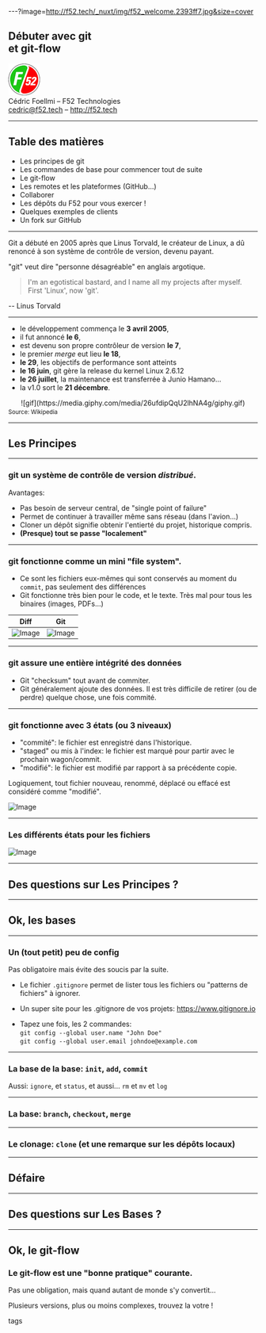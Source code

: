 ---?image=http://f52.tech/_nuxt/img/f52_welcome.2393ff7.jpg&size=cover

<span class="menu-title" style="display: none;">Débuter avec Git et Git-flow</span>

## Débuter avec git<br/>et git-flow

![Image](./assets/img/logo-sm.png)<br/>
Cédric Foellmi – F52 Technologies<br/>cedric@f52.tech – http://f52.tech

---

## Table des matières

* Les principes de git
* Les commandes de base pour commencer tout de suite
* Le git-flow
* Les <span class="code">remotes</span> et les plateformes (GitHub...)
* Collaborer
* Les dépôts du F52 pour vous exercer !
* Quelques exemples de clients
* Un fork sur GitHub


---

<span class="menu-title" style="display: none">Historique 1</span>

Git a débuté en 2005 après que Linus Torvald, le créateur de Linux, a dû
renoncé à son système de contrôle de version, devenu payant.

"git" veut dire "personne désagréable" en anglais argotique.

> I'm an egotistical bastard, and I name all my projects after myself. First 'Linux', now 'git'.

-- Linus Torvald

---

<span class="menu-title" style="display: none">Historique 2</span>

* le développement commença le **3 avril 2005**,
* il fut annoncé **le 6**,
* est devenu son propre contrôleur de version **le 7**,
* le premier *merge* eut lieu **le 18**,
* **le 29**, les objectifs de performance sont atteints
* **le 16 juin**, git gère la release du kernel Linux 2.6.12
* **le 26 juillet**, la maintenance est transferrée à Junio Hamano...
* la v1.0 sort le **21 décembre**.

<center>![gif](https://media.giphy.com/media/26ufdipQqU2lhNA4g/giphy.gif)</center>
<small>Source: Wikipedia</small>

---

## Les Principes

---

<span class="menu-title" style="display: none">Les principes I</span>

### git un système de contrôle de version *distribué*.

Avantages:

* Pas besoin de serveur central, de "single point of failure"
* Permet de continuer à travailler même sans réseau (dans l'avion...)
* Cloner un dépôt signifie obtenir l'entierté du projet, historique compris.
* **(Presque) tout se passe "localement"**

---

<span class="menu-title" style="display: none">Les principes II</span>

### git fonctionne comme un mini "file system".

* Ce sont les fichiers eux-mêmes qui sont conservés au moment du `commit`, pas seulement des différences
* Git fonctionne très bien pour le code, et le texte. Très mal pour tous les binaires (images, PDFs...)

Diff | Git
--- | ---
![Image](https://git-scm.com/book/en/v2/images/deltas.png) | ![Image](https://git-scm.com/book/en/v2/images/snapshots.png)


---

<span class="menu-title" style="display: none">Les principes III</span>

### git assure une entière intégrité des données

* Git "checksum" tout avant de commiter.
* Git généralement ajoute des données. Il est très difficile de retirer (ou de perdre) quelque chose, une fois commité.

---

<span class="menu-title" style="display: none">Les principes IV</span>

### git fonctionne avec 3 états (ou 3 niveaux)

* "commité": le fichier est enregistré dans l'historique.
* "staged" ou mis à l'index: le fichier est marqué pour partir avec le prochain wagon/commit.
* "modifié": le fichier est modifié par rapport à sa précédente copie.

Logiquement, tout fichier nouveau, renommé, déplacé ou effacé est considéré comme "modifié".

![Image](https://git-scm.com/book/en/v2/images/areas.png)

---

<span class="menu-title" style="display: none">Les principes V</span>

### Les différents états pour les fichiers

![Image](https://git-scm.com/book/en/v2/images/lifecycle.png)

---

## Des questions sur Les Principes ?

---

## Ok, les bases

---

<span class="menu-title" style="display: none">Un (tout petit) peu de config</span>

### Un (tout petit) peu de config

Pas obligatoire mais évite des soucis par la suite.

* Le fichier `.gitignore` permet de lister tous les fichiers ou "patterns de fichiers" à ignorer.
* Un super site pour les .gitignore de vos projets: https://www.gitignore.io

* Tapez une fois, les 2 commandes:<br/>
`git config --global user.name "John Doe"`<br/>
`git config --global user.email johndoe@example.com`


---

<span class="menu-title" style="display: none">Les commandes vraiment de base</span>

### La base de la base: `init`, `add`, `commit`

Aussi: `ignore`, et `status`, et aussi... `rm` et `mv` et `log`

---

<span class="menu-title" style="display: none">Les commandes de base +</span>

### La base: `branch`, `checkout`, `merge`


---

<span class="menu-title" style="display: none">clone</span>

### Le clonage: `clone` (et une remarque sur les dépôts locaux)

---

<span class="menu-title" style="display: none">Défaire</span>

## Défaire

---

## Des questions sur Les Bases ?

---

## Ok, le git-flow

<span class="menu-title" style="display: none">git-flow</span>

### Le git-flow est une "bonne pratique" courante.

Pas une obligation, mais quand autant de monde s'y convertit...

Plusieurs versions, plus ou moins complexes, trouvez la votre !

tags

